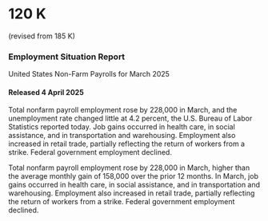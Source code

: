 # 120 K 
(revised from 185 K)
### Employment Situation Report
United States Non-Farm Payrolls for March 2025
#### Released 4 April 2025

Total nonfarm payroll employment rose by 228,000 in March, and the unemployment rate changed
little at 4.2 percent, the U.S. Bureau of Labor Statistics reported today. Job gains occurred
in health care, in social assistance, and in transportation and warehousing. Employment also
increased in retail trade, partially reflecting the return of workers from a strike. Federal
government employment declined.

Total nonfarm payroll employment rose by 228,000 in March, higher than the average monthly
gain of 158,000 over the prior 12 months. In March, job gains occurred in health care, in
social assistance, and in transportation and warehousing. Employment also increased in retail
trade, partially reflecting the return of workers from a strike. Federal government employment
declined.
